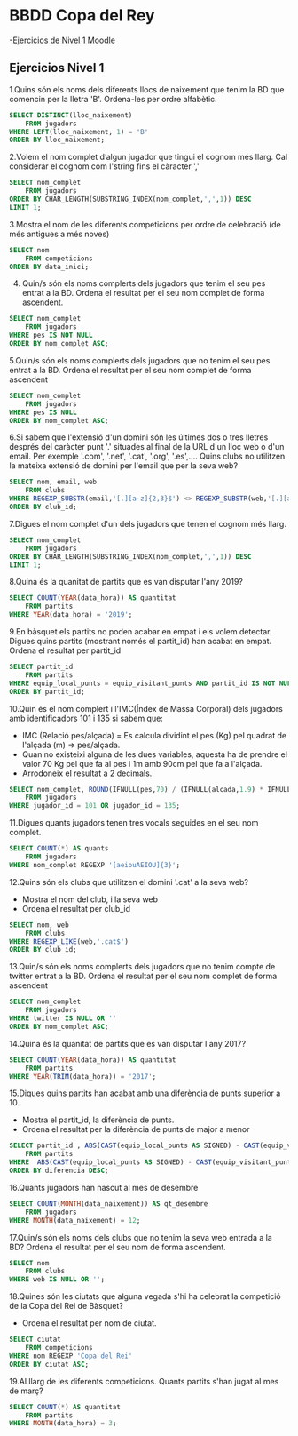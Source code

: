 # BBDD Copa del Rey
-[Ejercicios de Nivel 1 Moodle](#ejercicios-nivel-1)

## Ejercicios Nivel 1
1.Quins són els noms dels diferents llocs de naixement que tenim la BD que comencin per la lletra 'B'. Ordena-les per ordre alfabètic.
```sql
SELECT DISTINCT(lloc_naixement)
	FROM jugadors
WHERE LEFT(lloc_naixement, 1) = 'B'
ORDER BY lloc_naixement;
```
2.Volem el nom complet d’algun jugador que tingui el cognom més llarg. Cal considerar el cognom com l'string fins el càracter ','
```sql
SELECT nom_complet
	FROM jugadors
ORDER BY CHAR_LENGTH(SUBSTRING_INDEX(nom_complet,',',1)) DESC
LIMIT 1;
```
3.Mostra el nom de les diferents competicions per ordre de celebració  (de més antigues a més noves)
```sql
SELECT nom
	FROM competicions
ORDER BY data_inici;
```
4. Quin/s són els noms complerts dels jugadors que tenim el seu pes entrat a la BD. Ordena el resultat per el seu nom complet de forma ascendent.
```sql
SELECT nom_complet
	FROM jugadors
WHERE pes IS NOT NULL
ORDER BY nom_complet ASC;
```
5.Quin/s són els noms complerts dels jugadors que no tenim el seu pes entrat a la BD. Ordena el resultat per el seu nom complet de forma ascendent
```sql
SELECT nom_complet
	FROM jugadors
WHERE pes IS NULL
ORDER BY nom_complet ASC;
```
6.Si sabem que l'extensió d'un domini són les últimes dos o tres lletres després del caràcter punt '.' situades al final de la URL d'un lloc web o d'un email. Per exemple '.com', '.net', '.cat', '.org', '.es',....
Quins clubs no utilitzen la mateixa extensió de domini per l'email que per la seva web?
```sql
SELECT nom, email, web
	FROM clubs
WHERE REGEXP_SUBSTR(email,'[.][a-z]{2,3}$') <> REGEXP_SUBSTR(web,'[.][a-z]{2,3}$')
ORDER BY club_id;
```
7.Digues el nom complet d'un dels jugadors que tenen el cognom més llarg.
```sql
SELECT nom_complet
	FROM jugadors
ORDER BY CHAR_LENGTH(SUBSTRING_INDEX(nom_complet,',',1)) DESC
LIMIT 1;
```
8.Quina és la quanitat de partits que es van disputar l'any 2019?
```sql
SELECT COUNT(YEAR(data_hora)) AS quantitat
	FROM partits
WHERE YEAR(data_hora) = '2019';
```
9.En bàsquet els partits no poden acabar en empat i els volem detectar. Digues quins partits (mostrant només el partit_id) han acabat en empat.
Ordena el resultat per partit_id
```sql
SELECT partit_id
	FROM partits
WHERE equip_local_punts = equip_visitant_punts AND partit_id IS NOT NULL
ORDER BY partit_id;
```
10.Quin és el nom complert i l'IMC(Índex de Massa Corporal)  dels jugadors amb identificadors 101 i 135 si sabem que:  
- IMC (Relació pes/alçada) = Es calcula dividint el pes (Kg) pel quadrat de l'alçada (m) => pes/alçada.  
- Quan no existeixi alguna de les dues variables, aquesta ha de prendre el valor 70 Kg pel que fa al pes i 1m amb 90cm pel que fa a l'alçada.  
- Arrodoneix el resultat a 2 decimals.
```sql
SELECT nom_complet, ROUND(IFNULL(pes,70) / (IFNULL(alcada,1.9) * IFNULL(alcada,1.9)) , 2) AS IMC
	FROM jugadors
WHERE jugador_id = 101 OR jugador_id = 135;
```
11.Digues quants jugadors tenen tres vocals seguides en el seu nom complet.
```sql
SELECT COUNT(*) AS quants
	FROM jugadors
WHERE nom_complet REGEXP '[aeiouAEIOU]{3}';
```
12.Quins són els clubs que utilitzen el domini '.cat' a la seva web?  
- Mostra el nom del club, i la seva web  
- Ordena el resultat per club_id  
```sql
SELECT nom, web
	FROM clubs
WHERE REGEXP_LIKE(web,'.cat$')
ORDER BY club_id;
```
13.Quin/s són els noms complerts dels jugadors que no tenim compte de twitter entrat a la BD. Ordena el resultat per el seu nom complet de forma ascendent
```sql
SELECT nom_complet
	FROM jugadors
WHERE twitter IS NULL OR ''
ORDER BY nom_complet ASC;
```
14.Quina és la quanitat de partits que es van disputar l'any 2017?
```sql
SELECT COUNT(YEAR(data_hora)) AS quantitat
	FROM partits
WHERE YEAR(TRIM(data_hora)) = '2017';
```
15.Diques quins partits han acabat amb una diferència de punts superior a 10.  
- Mostra el partit_id, la diferència de punts.  
- Ordena el resultat per la diferència de punts de major a menor
```sql
SELECT partit_id , ABS(CAST(equip_local_punts AS SIGNED) - CAST(equip_visitant_punts AS SIGNED)) AS diferencia
	FROM partits
WHERE  ABS(CAST(equip_local_punts AS SIGNED) - CAST(equip_visitant_punts AS SIGNED)) > 10
ORDER BY diferencia DESC;
```
16.Quants jugadors han nascut al mes de desembre
```sql
SELECT COUNT(MONTH(data_naixement)) AS qt_desembre
	FROM jugadors
WHERE MONTH(data_naixement) = 12;
```
17.Quin/s són els noms dels clubs que no tenim la seva web entrada a la BD? Ordena el resultat per el seu nom de forma ascendent.
```sql
SELECT nom
	FROM clubs
WHERE web IS NULL OR '';
```
18.Quines són les ciutats que alguna vegada s'hi ha celebrat la competició de la Copa del Rei de Bàsquet?  
- Ordena el resultat per nom de ciutat.
```sql
SELECT ciutat
	FROM competicions
WHERE nom REGEXP 'Copa del Rei'
ORDER BY ciutat ASC;
```
19.Al llarg de les diferents competicions. Quants partits s'han jugat al mes de març?
```sql
SELECT COUNT(*) AS quantitat
	FROM partits
WHERE MONTH(data_hora) = 3;
```
